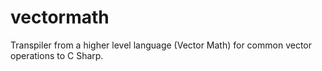 # vectormath
Transpiler from a higher level language (Vector Math) for common vector operations to C Sharp.
